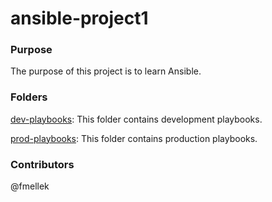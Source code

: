 # ansible-project1

### Purpose
The purpose of this project is to learn Ansible.

### Folders
[dev-playbooks](dev-playbooks):
This folder contains development playbooks.

[prod-playbooks](prod-playbooks):
This folder contains production playbooks.

### Contributors
@fmellek